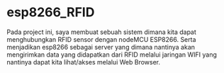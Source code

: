 # esp8266_RFID

Pada project ini, saya membuat sebuah sistem dimana kita dapat menghubungkan RFID sensor dengan nodeMCU ESP8266. Serta menjadikan esp8266 sebagai server yang dimana nantinya akan mengirimkan data yang didapatkan dari RFID melalui jaringan WIFI yang nantinya dapat kita lihat/akses melalui Web Browser.
